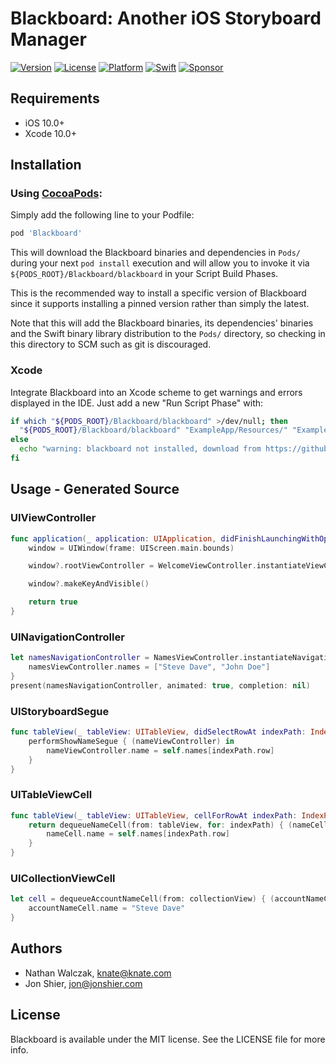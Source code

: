 # Blackboard: Another iOS Storyboard Manager

[![Version](https://img.shields.io/badge/version-5.1.0-brightgreen.svg)]()
[![License](https://img.shields.io/badge/license-MIT-222222.svg)](http://opensource.org/licenses/MIT)
[![Platform](https://img.shields.io/badge/platform-ios-lightgrey.svg)](https://developer.apple.com/ios/)
[![Swift](https://img.shields.io/badge/swift-4.2-yellow.svg)](https://swift.org)
[![Sponsor](https://img.shields.io/badge/Sponsor-Detroit%20Labs-000000.svg)](http://www.detroitlabs.com/)

## Requirements

- iOS 10.0+
- Xcode 10.0+

## Installation

### Using [CocoaPods](https://cocoapods.org):

Simply add the following line to your Podfile:

```ruby
pod 'Blackboard'
```

This will download the Blackboard binaries and dependencies in `Pods/` during your next
`pod install` execution and will allow you to invoke it via `${PODS_ROOT}/Blackboard/blackboard`
in your Script Build Phases.

This is the recommended way to install a specific version of Blackboard since it supports
installing a pinned version rather than simply the latest.

Note that this will add the Blackboard binaries, its dependencies' binaries and the Swift binary
library distribution to the `Pods/` directory, so checking in this directory to SCM such as
git is discouraged.

### Xcode

Integrate Blackboard into an Xcode scheme to get warnings and errors displayed
in the IDE. Just add a new "Run Script Phase" with:

```bash
if which "${PODS_ROOT}/Blackboard/blackboard" >/dev/null; then
  "${PODS_ROOT}/Blackboard/blackboard" "ExampleApp/Resources/" "ExampleApp/Source/Generated/"
else
  echo "warning: blackboard not installed, download from https://github.com/NathanE73/Blackboard"
fi
```

## Usage - Generated Source

### UIViewController

```swift
func application(_ application: UIApplication, didFinishLaunchingWithOptions launchOptions: [UIApplicationLaunchOptionsKey: Any]?) -> Bool {
    window = UIWindow(frame: UIScreen.main.bounds)

    window?.rootViewController = WelcomeViewController.instantiateViewControllerFromStoryboard()

    window?.makeKeyAndVisible()

    return true
}
```

### UINavigationController

```swift
let namesNavigationController = NamesViewController.instantiateNavigationControllerFromStoryboard { (namesViewController) in
    namesViewController.names = ["Steve Dave", "John Doe"]
}
present(namesNavigationController, animated: true, completion: nil)
```

### UIStoryboardSegue

```swift
func tableView(_ tableView: UITableView, didSelectRowAt indexPath: IndexPath) {
    performShowNameSegue { (nameViewController) in
        nameViewController.name = self.names[indexPath.row]
    }
}
```

### UITableViewCell

```swift
func tableView(_ tableView: UITableView, cellForRowAt indexPath: IndexPath) -> UITableViewCell {
    return dequeueNameCell(from: tableView, for: indexPath) { (nameCell) in
        nameCell.name = self.names[indexPath.row]
    }
}
```

### UICollectionViewCell

```swift
let cell = dequeueAccountNameCell(from: collectionView) { (accountNameCell) in
    accountNameCell.name = "Steve Dave"
}
```

## Authors

- Nathan Walczak, knate@knate.com
- Jon Shier, jon@jonshier.com

## License

Blackboard is available under the MIT license. See the LICENSE file for more info.
